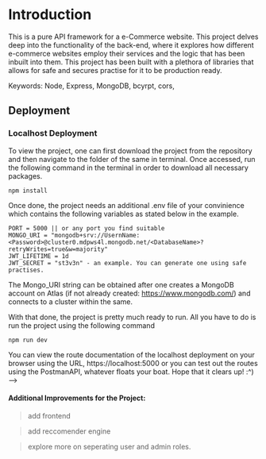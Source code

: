 
# Introduction

This is a pure API framework for a e-Commerce website. This project delves deep into the functionality of the back-end, where it explores how different e-commerce websites employ their services and the logic that has been inbuilt into them. This project has been built with a plethora of libraries that allows for safe and secures practise for it to be production ready.  

Keywords: Node, Express, MongoDB, bcyrpt, cors, 

## Deployment


### Localhost Deployment

To view the project, one can first download the project from the repository and then navigate to the folder of the same in terminal. Once accessed, run the following command in the terminal in order to download all necessary packages.

```
npm install
```
Once done, the project needs an additional .env file of your convinience which contains the following variables as stated below in the example.

```
PORT = 5000 || or any port you find suitable
MONGO_URI = "mongodb+srv://UsernName:<Password>@cluster0.mdpws4l.mongodb.net/<DatabaseName>?retryWrites=true&w=majority"
JWT_LIFETIME = 1d
JWT_SECRET = "st3v3n" - an example. You can generate one using safe practises.
```

The Mongo_URI string can be obtained after one creates a MongoDB account on Atlas (if not already created: https://www.mongodb.com/) and connects to a cluster within the same.

With that done, the project is pretty much ready to run. All you have to do is run the project using the following command 

```
npm run dev

```

You can view the route documentation of the localhost deployment on your browser using the URL, https://localhost:5000  or you can test out the routes using the PostmanAPI, whatever floats your boat. Hope that it clears up! :^) -->

#### Additional Improvements for the Project: 

> add frontend 

> add reccomender engine

> explore more on seperating user and admin roles. 

